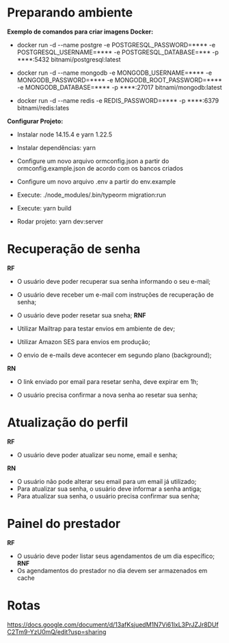 # Preparando ambiente

**Exemplo de comandos para criar imagens Docker:**

- docker run -d --name postgre -e POSTGRESQL_PASSWORD=**** -e POSTGRESQL_USERNAME=**** -e POSTGRESQL_DATABASE=*** -p ****:5432 bitnami/postgresql:latest

- docker run -d --name mongodb -e MONGODB_USERNAME=**** -e MONGODB_PASSWORD=**** -e MONGODB_ROOT_PASSWORD=**** -e MONGODB_DATABASE=**** -p ****:27017 bitnami/mongodb:latest

- docker run -d --name redis -e REDIS_PASSWORD=**** -p ****:6379 bitnami/redis:lates


**Configurar Projeto:**
 - Instalar node 14.15.4 e yarn 1.22.5
 
 - Instalar dependências: yarn

 - Configure um novo arquivo ormconfig.json a partir do ormconfig.example.json de acordo com os bancos criados

 - Configure um novo arquivo .env a partir do env.example
	
 - Execute: ./node_modules/.bin/typeorm migration:run

 - Execute: yarn build
	
 - Rodar projeto: yarn dev:server

# Recuperação de senha
**RF**
 - O usuário deve poder recuperar sua senha informando o seu e-mail;

 - O usuário deve receber um e-mail com instruções de recuperação de senha;

 - O usuário deve poder resetar sua sneha;
**RNF**

- Utilizar Mailtrap para testar envios em ambiente de dev;

- Utilizar Amazon SES para envios em produção;

- O envio de e-mails deve acontecer em segundo plano (background);

**RN**
- O link enviado por email para resetar senha, deve expirar em 1h;

- O usuário precisa confirmar a nova senha ao resetar sua senha;

# Atualização do perfil
**RF**

- O usuário deve poder atualizar seu nome, email e senha;

**RN**
- O usuário não pode alterar seu email para um email já utilizado;
- Para atualizar sua senha, o usuário deve informar a senha antiga;
- Para atualizar sua senha, o usuário precisa confirmar sua senha;

# Painel do prestador

**RF**
- O usuário deve poder listar seus agendamentos de um dia específico;
**RNF**
- Os agendamentos do prestador no dia devem ser armazenados em cache


# Rotas
https://docs.google.com/document/d/13afKsjuedM1N7Vi61lxL3PrJZJr8DUfC2Tm9-YzU0mQ/edit?usp=sharing
